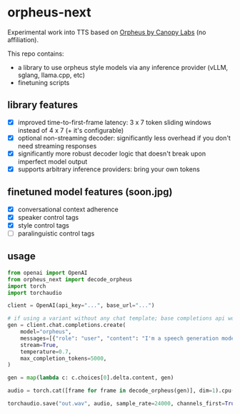 # orpheus-next
Experimental work into TTS based on [Orpheus by Canopy Labs](https://huggingface.co/canopylabs) (no affiliation).

This repo contains:
- a library to use orpheus style models via any inference provider (vLLM, sglang, llama.cpp, etc)
- finetuning scripts

## library features
- [x] improved time-to-first-frame latency: 3 x 7 token sliding windows instead of 4 x 7 (+ it's configurable)
- [x] optional non-streaming decoder: significantly less overhead if you don't need streaming responses
- [x] significantly more robust decoder logic that doesn't break upon imperfect model output
- [x] supports arbitrary inference providers: bring your own tokens

## finetuned model features (soon.jpg)
- [x] conversational context adherence
- [x] speaker control tags
- [x] style control tags
- [ ] paralinguistic control tags

## usage

```python
from openai import OpenAI
from orpheus_next import decode_orpheus
import torch
import torchaudio

client = OpenAI(api_key="...", base_url="...")

# if using a variant without any chat template; base completions api works as well
gen = client.chat.completions.create(
    model="orpheus",
    messages=[{"role": "user", "content": "I'm a speech generation model that sounds like a person."}],
    stream=True,
    temperature=0.7,
    max_completion_tokens=5000,
)

gen = map(lambda c: c.choices[0].delta.content, gen)

audio = torch.cat([frame for frame in decode_orpheus(gen)], dim=1).cpu()

torchaudio.save("out.wav", audio, sample_rate=24000, channels_first=True)
```
